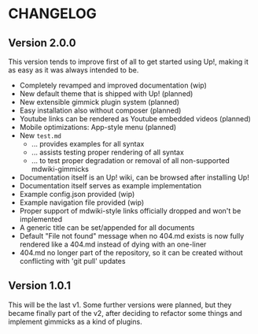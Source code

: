 CHANGELOG
=========

Version 2.0.0
-------------

This version tends to improve first of all to get started using Up!, making 
it as easy as it was always intended to be.

  * Completely revamped and improved documentation (wip)
  * New default theme that is shipped with Up! (planned)
  * New extensible gimmick plugin system (planned)
  * Easy installation also without composer (planned)
  * Youtube links can be rendered as Youtube embedded videos (planned)
  * Mobile optimizations: App-style menu (planned)
  * New `test.md`
    * ... provides examples for all syntax
    * ... assists testing proper rendering of all syntax
    * ... to test proper degradation or removal of all non-supported mdwiki-gimmicks
  * Documentation itself is an Up! wiki, can be browsed after installing Up!
  * Documentation itself serves as example implementation
  * Example config.json provided (wip)
  * Example navigation file provided (wip)
  * Proper support of mdwiki-style links officially dropped and won't be implemented
  * A generic title can be set/appended for all documents
  * Default "File not found" message when no 404.md exists is now fully rendered like a 404.md instead of dying with an one-liner
  * 404.md no longer part of the repository, so it can be created without conflicting with 'git pull' updates

Version 1.0.1
-------------

This will be the last v1. Some further versions were planned, but they became
finally part of the v2, after deciding to refactor some things and implement 
gimmicks as a kind of plugins. 
